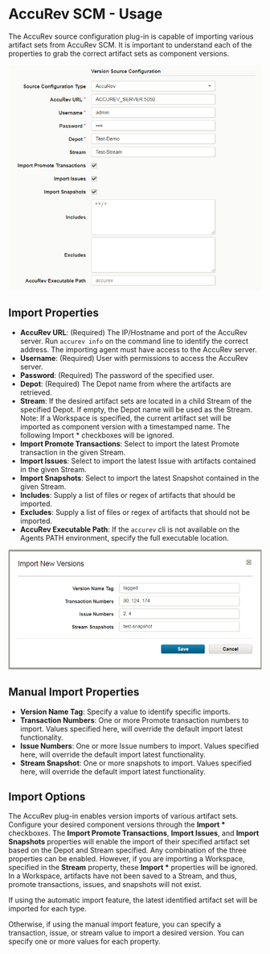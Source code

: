 
# AccuRev SCM - Usage


The AccuRev source configuration plug-in is capable of importing various artifact sets from AccuRev SCM. It is important to understand each of the properties to grab the correct artifact sets as component versions.

[![](media/configuration.png)](media/configuration.png)

## Import Properties

* **AccuRev URL**: (Required) The IP/Hostname and port of the AccuRev server. Run `accurev info` on the command line to identify the correct address. The importing agent must have access to the AccuRev server.
* **Username**: (Required) User with permissions to access the AccuRev server.
* **Password**: (Required) The password of the specified user.
* **Depot**: (Required) The Depot name from where the artifacts are retrieved.
* **Stream**: If the desired artifact sets are located in a child Stream of the specified Depot. If empty, the Depot name will be used as the Stream. Note: If a Workspace is specified, the current artifact set will be imported as component version with a timestamped name. The following Import \* checkboxes will be ignored.
* **Import Promote Transactions**: Select to import the latest Promote transaction in the given Stream.
* **Import Issues**: Select to import the latest Issue with artifacts contained in the given Stream.
* **Import Snapshots**: Select to import the latest Snapshot contained in the given Stream.
* **Includes**: Supply a list of files or regex of artifacts that should be imported.
* **Excludes**: Supply a list of files or regex of artifacts that should not be imported.
* **AccuRev Executable Path**: If the `accurev` cli is not available on the Agents PATH environment, specify the full executable location.

[![](media/manual-import.png)](media/manual-import.png)

## Manual Import Properties

* **Version Name Tag**: Specify a value to identify specific imports.
* **Transaction Numbers**: One or more Promote transaction numbers to import. Values specified here, will override the default import latest functionality.
* **Issue Numbers**: One or more Issue numbers to import. Values specified here, will override the default import latest functionality.
* **Stream Snapshot**: One or more snapshots to import. Values specified here, will override the default import latest functionality.

## Import Options

The AccuRev plug-in enables version imports of various artifact sets. Configure your desired component versions through the **Import \*** checkboxes. The **Import Promote Transactions**, **Import Issues**, and **Import Snapshots** properties will enable the import of their specified artifact set based on the Depot and Stream specified. Any combination of the three properties can be enabled. However, if you are importing a Workspace, specified in the **Stream** property, these **Import \*** properties will be ignored. In a Workspace, artifacts have not been saved to a Stream, and thus, promote transactions, issues, and snapshots will not exist.

If using the automatic import feature, the latest identified artifact set will be imported for each type.

Otherwise, if using the manual import feature, you can specify a transaction, issue, or stream value to import a desired version. You can specify one or more values for each property.

